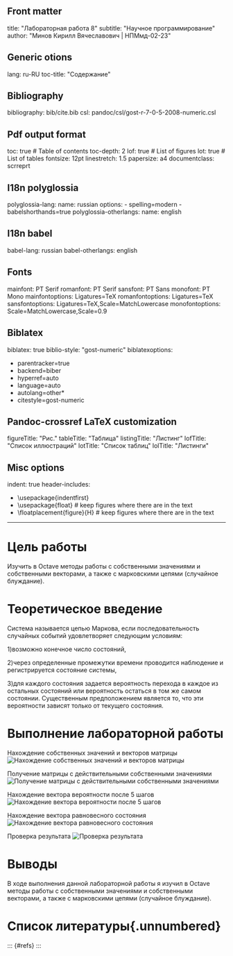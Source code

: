 ## Front matter
title: "Лабораторная работа 8"
subtitle: "Научное программирование"
author: "Минов Кирилл Вячеславович | НПМмд-02-23"

## Generic otions
lang: ru-RU
toc-title: "Содержание"

## Bibliography
bibliography: bib/cite.bib
csl: pandoc/csl/gost-r-7-0-5-2008-numeric.csl

## Pdf output format
toc: true # Table of contents
toc-depth: 2
lof: true # List of figures
lot: true # List of tables
fontsize: 12pt
linestretch: 1.5
papersize: a4
documentclass: scrreprt
## I18n polyglossia
polyglossia-lang:
  name: russian
  options:
	- spelling=modern
	- babelshorthands=true
polyglossia-otherlangs:
  name: english
## I18n babel
babel-lang: russian
babel-otherlangs: english
## Fonts
mainfont: PT Serif
romanfont: PT Serif
sansfont: PT Sans
monofont: PT Mono
mainfontoptions: Ligatures=TeX
romanfontoptions: Ligatures=TeX
sansfontoptions: Ligatures=TeX,Scale=MatchLowercase
monofontoptions: Scale=MatchLowercase,Scale=0.9
## Biblatex
biblatex: true
biblio-style: "gost-numeric"
biblatexoptions:
  - parentracker=true
  - backend=biber
  - hyperref=auto
  - language=auto
  - autolang=other*
  - citestyle=gost-numeric
## Pandoc-crossref LaTeX customization
figureTitle: "Рис."
tableTitle: "Таблица"
listingTitle: "Листинг"
lofTitle: "Список иллюстраций"
lotTitle: "Список таблиц"
lolTitle: "Листинги"
## Misc options
indent: true
header-includes:
  - \usepackage{indentfirst}
  - \usepackage{float} # keep figures where there are in the text
  - \floatplacement{figure}{H} # keep figures where there are in the text
---

# Цель работы

Изучить в Octave методы работы с собственными значениями и собственными векторами, а также с марковскими цепями (случайное блуждание).

# Теоретическое введение

Система называется цепью Маркова, если последовательность случайных событий удовлетворяет следующим условиям:

1)возможно конечное число состояний,

2)через определенные промежутки времени проводится наблюдение и регистрируется состояние системы,

3)для каждого состояния задается вероятность перехода в каждое из остальных состояний или вероятность остаться в том же самом состоянии. Существенным предположением является то, что эти вероятности зависят только от текущего состояния.

# Выполнение лабораторной работы

Нахождение собственных значений и векторов матрицы
![Нахождение собственных значений и векторов матрицы](image/Нахождениесобственныхзначенийивекторовматрицы.PNG)

Получение матрицы с действительными собственными значениями
![Получение матрицы с действительными собственными значениями](image/Получениематрицысдействительнымисобственнымизначениями.PNG)

Нахождение вектора вероятности после 5 шагов
![Нахождение вектора вероятности после 5 шагов](image/Нахождениевекторавероятностипосле5шагов.PNG)


Нахождение вектора равновесного состояния
![Нахождение вектора равновесного состояния](image/Нахождениевектораравновесногосостояния.PNG)

Проверка результата
![Проверка результата](image/Проверкарезультата.PNG)


# Выводы

В ходе выполнения данной лабораторной работы я изучил в Octave методы работы с собственными значениями и собственными векторами, а также с марковскими цепями (случайное блуждание).



# Список литературы{.unnumbered}

::: {#refs}
:::

